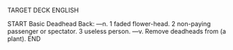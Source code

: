 TARGET DECK
ENGLISH

START
Basic
Deadhead
Back: —n. 1 faded flower-head. 2 non-paying passenger or spectator. 3 useless person. —v. Remove deadheads from (a plant).
END
